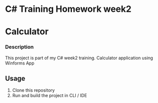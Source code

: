 # C# Training Homework week2 
# Calculator

### Description
This project is part of my C# week2 training. Calculator application using Winforms App

## Usage
1. Clone this repository
2. Run and build the project in CLI / IDE
